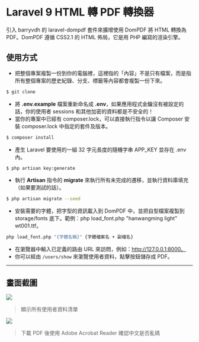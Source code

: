 # Laravel 9 HTML 轉 PDF 轉換器

引入 barryvdh 的 laravel-dompdf 套件來擴增使用 DomPDF 將 HTML 轉換為 PDF。DomPDF 遵循 CSS2.1 的 HTML 佈局，它是用 PHP 編寫的渲染引擎。

## 使用方式
- 把整個專案複製一份到你的電腦裡，這裡指的「內容」不是只有檔案，而是指所有整個專案的歷史紀錄、分支、標籤等內容都會複製一份下來。
```sh
$ git clone
```
- 將 __.env.example__ 檔案重新命名成 __.env__，如果應用程式金鑰沒有被設定的話，你的使用者 sessions 和其他加密的資料都是不安全的！
- 當你的專案中已經有 composer.lock，可以直接執行指令以讓 Composer 安裝 composer.lock 中指定的套件及版本。
```sh
$ composer install
```
- 產生 Laravel 要使用的一組 32 字元長度的隨機字串 APP_KEY 並存在 .env 內。
```sh
$ php artisan key:generate
```
- 執行 __Artisan__ 指令的 __migrate__ 來執行所有未完成的遷移，並執行資料庫填充（如果要測試的話）。
```sh
$ php artisan migrate --seed
```
- 安裝需要的字體，把字型的資訊載入到 DomPDF 中，並把自型檔案複製到 storage/fonts 底下。範例：php load_font.php "hanwangming light" wt001.ttf。
```sh
php load_font.php "{字體名稱}" {字體檔案名 + 副檔名}
```
- 在瀏覽器中輸入已定義的路由 URL 來訪問，例如：http://127.0.0.1:8000。
- 你可以經由 `/users/show` 來瀏覽使用者資料，點擊按鈕儲存成 PDF。

----

## 畫面截圖
![](https://i.imgur.com/nuLol7h.png)
> 顯示所有使用者資料清單

![](https://i.imgur.com/FmoJyGq.png)
> 下載 PDF 後使用 Adobe Acrobat Reader 確認中文是否亂碼
